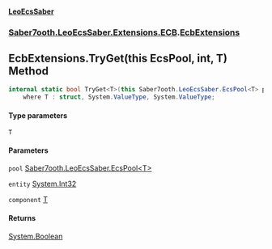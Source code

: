 #### [LeoEcsSaber](index.md 'index')
### [Saber7ooth.LeoEcsSaber.Extensions.ECB](Saber7ooth.LeoEcsSaber.Extensions.ECB.md 'Saber7ooth.LeoEcsSaber.Extensions.ECB').[EcbExtensions](EcbExtensions.md 'Saber7ooth.LeoEcsSaber.Extensions.ECB.EcbExtensions')

## EcbExtensions.TryGet<T>(this EcsPool<T>, int, T) Method

```csharp
internal static bool TryGet<T>(this Saber7ooth.LeoEcsSaber.EcsPool<T> pool, int entity, out T component)
    where T : struct, System.ValueType, System.ValueType;
```
#### Type parameters

<a name='Saber7ooth.LeoEcsSaber.Extensions.ECB.EcbExtensions.TryGet_T_(thisSaber7ooth.LeoEcsSaber.EcsPool_T_,int,T).T'></a>

`T`
#### Parameters

<a name='Saber7ooth.LeoEcsSaber.Extensions.ECB.EcbExtensions.TryGet_T_(thisSaber7ooth.LeoEcsSaber.EcsPool_T_,int,T).pool'></a>

`pool` [Saber7ooth.LeoEcsSaber.EcsPool&lt;](EcsPool_T_.md 'Saber7ooth.LeoEcsSaber.EcsPool<T>')[T](EcbExtensions.TryGet_T_(thisEcsPool_T_,int,T).md#Saber7ooth.LeoEcsSaber.Extensions.ECB.EcbExtensions.TryGet_T_(thisSaber7ooth.LeoEcsSaber.EcsPool_T_,int,T).T 'Saber7ooth.LeoEcsSaber.Extensions.ECB.EcbExtensions.TryGet<T>(this Saber7ooth.LeoEcsSaber.EcsPool<T>, int, T).T')[&gt;](EcsPool_T_.md 'Saber7ooth.LeoEcsSaber.EcsPool<T>')

<a name='Saber7ooth.LeoEcsSaber.Extensions.ECB.EcbExtensions.TryGet_T_(thisSaber7ooth.LeoEcsSaber.EcsPool_T_,int,T).entity'></a>

`entity` [System.Int32](https://docs.microsoft.com/en-us/dotnet/api/System.Int32 'System.Int32')

<a name='Saber7ooth.LeoEcsSaber.Extensions.ECB.EcbExtensions.TryGet_T_(thisSaber7ooth.LeoEcsSaber.EcsPool_T_,int,T).component'></a>

`component` [T](EcbExtensions.TryGet_T_(thisEcsPool_T_,int,T).md#Saber7ooth.LeoEcsSaber.Extensions.ECB.EcbExtensions.TryGet_T_(thisSaber7ooth.LeoEcsSaber.EcsPool_T_,int,T).T 'Saber7ooth.LeoEcsSaber.Extensions.ECB.EcbExtensions.TryGet<T>(this Saber7ooth.LeoEcsSaber.EcsPool<T>, int, T).T')

#### Returns
[System.Boolean](https://docs.microsoft.com/en-us/dotnet/api/System.Boolean 'System.Boolean')